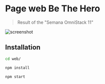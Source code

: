 # Page web Be The Hero

> Result of the "Semana OmniStack 11"

![screenshot](https://user-images.githubusercontent.com/36782514/77810531-a92bee80-7073-11ea-8e8d-7b7b5339ed44.png)

## Installation

```sh
cd web/
```
```sh
npm install
```
```sh
npm start
```
